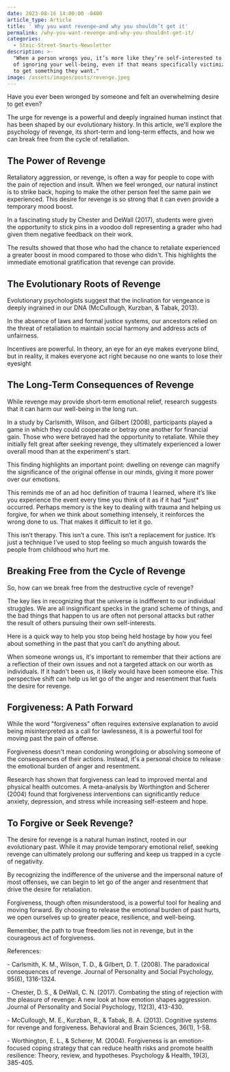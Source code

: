```yaml
---
date: 2023-08-16 14:00:00 -0400
article_type: Article
title: ' Why you want revenge—and why you shouldn’t get it'
permalink: /why-you-want-revenge-and-why-you-shouldnt-get-it/
categories:
  - Stoic-Street-Smarts-Newsletter
description: >-
  "When a person wrongs you, it’s more like they’re self-interested to the point
  of ignoring your well-being, even if that means specifically victimizing you
  to get something they want."
image: /assets/images/posts/revenge.jpeg
---
```

Have you ever been wronged by someone and felt an overwhelming desire to get even?

The urge for revenge is a powerful and deeply ingrained human instinct that has been shaped by our evolutionary history. In this article, we'll explore the psychology of revenge, its short-term and long-term effects, and how we can break free from the cycle of retaliation.

## The Power of Revenge

Retaliatory aggression, or revenge, is often a way for people to cope with the pain of rejection and insult. When we feel wronged, our natural instinct is to strike back, hoping to make the other person feel the same pain we experienced. This desire for revenge is so strong that it can even provide a temporary mood boost.

In a fascinating study by Chester and DeWall (2017), students were given the opportunity to stick pins in a voodoo doll representing a grader who had given them negative feedback on their work.

The results showed that those who had the chance to retaliate experienced a greater boost in mood compared to those who didn't. This highlights the immediate emotional gratification that revenge can provide.

## The Evolutionary Roots of Revenge

Evolutionary psychologists suggest that the inclination for vengeance is deeply ingrained in our DNA (McCullough, Kurzban, & Tabak, 2013).

In the absence of laws and formal justice systems, our ancestors relied on the threat of retaliation to maintain social harmony and address acts of unfairness.

Incentives are powerful. In theory, an eye for an eye makes everyone blind, but in reality, it makes everyone act right because no one wants to lose their eyesight

## The Long-Term Consequences of Revenge

While revenge may provide short-term emotional relief, research suggests that it can harm our well-being in the long run.

In a study by Carlsmith, Wilson, and Gilbert (2008), participants played a game in which they could cooperate or betray one another for financial gain. Those who were betrayed had the opportunity to retaliate. While they initially felt great after seeking revenge, they ultimately experienced a lower overall mood than at the experiment's start.

This finding highlights an important point: dwelling on revenge can magnify the significance of the original offense in our minds, giving it more power over our emotions.

This reminds me of an ad hoc definition of trauma I learned, where it’s like you experience the event every time you think of it as if it had \*just\* occurred. Perhaps memory is the key to dealing with trauma and helping us forgive, for when we think about something intensely, it reinforces the wrong done to us. That makes it difficult to let it go.

This isn’t therapy. This isn’t a cure. This isn’t a replacement for justice. It’s just a technique I’ve used to stop feeling so much anguish towards the people from childhood who hurt me.

## Breaking Free from the Cycle of Revenge

So, how can we break free from the destructive cycle of revenge?

The key lies in recognizing that the universe is indifferent to our individual struggles. We are all insignificant specks in the grand scheme of things, and the bad things that happen to us are often not personal attacks but rather the result of others pursuing their own self-interests.

Here is a quick way to help you stop being held hostage by how you feel about something in the past that you can’t do anything about.

When someone wrongs us, it's important to remember that their actions are a reflection of their own issues and not a targeted attack on our worth as individuals. If it hadn't been us, it likely would have been someone else. This perspective shift can help us let go of the anger and resentment that fuels the desire for revenge.

## Forgiveness: A Path Forward

While the word "forgiveness" often requires extensive explanation to avoid being misinterpreted as a call for lawlessness, it is a powerful tool for moving past the pain of offense.

Forgiveness doesn't mean condoning wrongdoing or absolving someone of the consequences of their actions. Instead, it's a personal choice to release the emotional burden of anger and resentment.

Research has shown that forgiveness can lead to improved mental and physical health outcomes. A meta-analysis by Worthington and Scherer (2004) found that forgiveness interventions can significantly reduce anxiety, depression, and stress while increasing self-esteem and hope.

## To Forgive or Seek Revenge?

The desire for revenge is a natural human instinct, rooted in our evolutionary past. While it may provide temporary emotional relief, seeking revenge can ultimately prolong our suffering and keep us trapped in a cycle of negativity.

By recognizing the indifference of the universe and the impersonal nature of most offenses, we can begin to let go of the anger and resentment that drive the desire for retaliation.

Forgiveness, though often misunderstood, is a powerful tool for healing and moving forward. By choosing to release the emotional burden of past hurts, we open ourselves up to greater peace, resilience, and well-being.

Remember, the path to true freedom lies not in revenge, but in the courageous act of forgiveness.

References:

\- Carlsmith, K. M., Wilson, T. D., & Gilbert, D. T. (2008). The paradoxical consequences of revenge. Journal of Personality and Social Psychology, 95(6), 1316-1324.

\- Chester, D. S., & DeWall, C. N. (2017). Combating the sting of rejection with the pleasure of revenge: A new look at how emotion shapes aggression. Journal of Personality and Social Psychology, 112(3), 413-430.

\- McCullough, M. E., Kurzban, R., & Tabak, B. A. (2013). Cognitive systems for revenge and forgiveness. Behavioral and Brain Sciences, 36(1), 1-58.

\- Worthington, E. L., & Scherer, M. (2004). Forgiveness is an emotion-focused coping strategy that can reduce health risks and promote health resilience: Theory, review, and hypotheses. Psychology & Health, 19(3), 385-405.